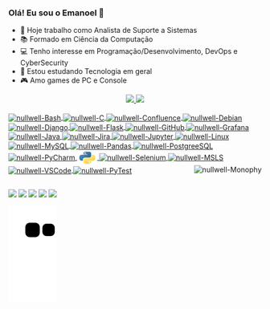 ### Olá! Eu sou o Emanoel 👋

- 🔭 Hoje trabalho como Analista de Suporte a Sistemas
- 📚 Formado em Ciência da Computação
- 💻 Tenho interesse em Programação/Desenvolvimento, DevOps e CyberSecurity
- 🌱 Estou estudando Tecnologia em geral
- 🎮 Amo games de PC e Console

<div align="center">
  <a href="https://github.com/Nullwell47">
  <img height="180em" src="https://github-readme-stats.vercel.app/api?username=Nullwell47&show_icons=true&theme=dark&include_all_commits=true&count_private=true"/>
  <img height="180em" src="https://github-readme-stats.vercel.app/api/top-langs/?username=Nullwell47&layout=compact&langs_count=7&theme=dark"/>
</div>
<div style="display: inline_block"><br>
  <img align="center" alt="nullwell-Bash" height="30" width="40" 
src="https://cdn.jsdelivr.net/gh/devicons/devicon/icons/bash/bash-original.svg" />
  <img align="center" alt="nullwell-C" height="30" width="40"
src="https://cdn.jsdelivr.net/gh/devicons/devicon/icons/c/c-original.svg" />
  <img align="center" alt="nullwell-Confluence" height="30" width="40"
src="https://cdn.jsdelivr.net/gh/devicons/devicon/icons/confluence/confluence-original.svg" />          
  <img align="center" alt="nullwell-Debian" height="30" width="40"
src="https://cdn.jsdelivr.net/gh/devicons/devicon/icons/debian/debian-original.svg" />
  <img align="center" alt="nullwell-Django" height="30" width="40"
src="https://cdn.jsdelivr.net/gh/devicons/devicon/icons/django/django-plain.svg" />
  <img align="center" alt="nullwell-Flask" height="30" width="40"
src="https://cdn.jsdelivr.net/gh/devicons/devicon/icons/flask/flask-original.svg" />
  <img align="center" alt="nullwell-GitHub" height="30" width="40"
src="https://cdn.jsdelivr.net/gh/devicons/devicon/icons/github/github-original.svg" />
  <img align="center" alt="nullwell-Grafana" height="30" width="40"
src="https://cdn.jsdelivr.net/gh/devicons/devicon/icons/grafana/grafana-original.svg" />
  <img align="center" alt="nullwell-Java" height="30" width="40"
src="https://cdn.jsdelivr.net/gh/devicons/devicon/icons/java/java-original.svg" />
  <img align="center" alt="nullwell-Jira" height="30" width="40"
src="https://cdn.jsdelivr.net/gh/devicons/devicon/icons/jira/jira-original.svg" />
  <img align="center" alt="nullwell-Jupyter" height="30" width="40"
src="https://cdn.jsdelivr.net/gh/devicons/devicon/icons/jupyter/jupyter-original.svg" />
  <img align="center" alt="nullwell-Linux" height="30" width="40"
src="https://cdn.jsdelivr.net/gh/devicons/devicon/icons/linux/linux-original.svg" />
  <img align="center" alt="nullwell-MySQL" height="30" width="40"
src="https://cdn.jsdelivr.net/gh/devicons/devicon/icons/mysql/mysql-original.svg" />
  <img align="center" alt="nullwell-Pandas" height="30" width="40"
src="https://cdn.jsdelivr.net/gh/devicons/devicon/icons/pandas/pandas-original.svg" />
  <img align="center" alt="nullwell-PostgreeSQL" height="30" width="40"
src="https://cdn.jsdelivr.net/gh/devicons/devicon/icons/postgresql/postgresql-original.svg" />
  <img align="center" alt="nullwell-PyCharm" height="30" width="40"
src="https://cdn.jsdelivr.net/gh/devicons/devicon/icons/pycharm/pycharm-original.svg" />
  <img align="center" alt="nullwell-Python" height="30" width="40" src="https://raw.githubusercontent.com/devicons/devicon/master/icons/python/python-original.svg" />
  <img align="center" alt="nullwell-Selenium" height="30" width="40" 
src="https://cdn.jsdelivr.net/gh/devicons/devicon/icons/selenium/selenium-original.svg" />
  <img align="center" alt="nullwell-MSLS" height="30" width="40" 
src="https://cdn.jsdelivr.net/gh/devicons/devicon/icons/microsoftsqlserver/microsoftsqlserver-plain.svg" />
  <img align="center" alt="nullwell-VSCode" height="30" width="40" 
src="https://cdn.jsdelivr.net/gh/devicons/devicon/icons/vscode/vscode-original.svg" />
  <img align="center" alt="nullwell-PyTest" height="30" width="40" 
src="https://cdn.jsdelivr.net/gh/devicons/devicon/icons/pytest/pytest-original.svg" />
  <img align="right" alt="nullwell-Monophy" src="https://cdn.discordapp.com/attachments/885241805958938644/1001587867878969414/monophy.gif" />
</div>

  ##
  
<div> 
  <a href = "https://instagram.com/emanuel_r.b" target="_blank"><img src="https://img.shields.io/badge/-Instagram-%23E4405F?style=for-the-badge&logo=instagram&logoColor=white" target="_blank"></a>
    <a href = "https://facebook.com/killercage.1/" target="_blank"><img src="https://img.shields.io/badge/Facebook-1877F2?style=for-the-badge&logo=facebook&logoColor=white" target="_blank"></a>
  <a href = "mailto:contatoemanuelr.barros16@gmail.com"><img src="https://img.shields.io/badge/-Gmail-%23333?style=for-the-badge&logo=gmail&logoColor=white" target="_blank"></a>
  <a href = "https://linkedin.com/in/emanoel-rosa-323b381a2/" target="_blank"><img src="https://img.shields.io/badge/LinkedIn-0077B5?style=for-the-badge&logo=linkedin&logoColor=white" target="_blank"></a>
    <a href = "https://steamcommunity.com/profiles/76561198155054013/" target="_blank"><img src="https://img.shields.io/badge/Steam-000000?style=for-the-badge&logo=steam&logoColor=white" target="_blank"></a>
  
   ![Snake animation](https://github.com/rafaballerini/rafaballerini/blob/output/github-contribution-grid-snake.svg)

 </div>
